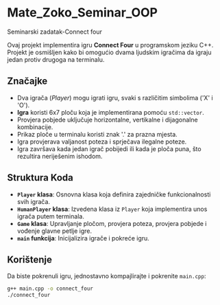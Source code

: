 # Mate_Zoko_Seminar_OOP
Seminarski zadatak-Connect four


Ovaj projekt implementira igru **Connect Four** u programskom jeziku C++. Projekt je osmišljen kako bi omogućio dvama ljudskim igračima da igraju jedan protiv drugoga na terminalu. 

## Značajke

- Dva igrača (*Player*) mogu igrati igru, svaki s različitim simbolima ('X' i 'O').
- **Igra** koristi 6x7 ploču koja je implementirana pomoću `std::vector`.
- Provjera pobjede uključuje horizontalne, vertikalne i dijagonalne kombinacije.
- Prikaz ploče u terminalu koristi znak '.' za prazna mjesta.
- Igra provjerava valjanost poteza i sprječava ilegalne poteze.
- Igra završava kada jedan igrač pobijedi ili kada je ploča puna, što rezultira neriješenim ishodom.

## Struktura Koda

- **`Player` klasa**: Osnovna klasa koja definira zajedničke funkcionalnosti svih igrača.
- **`HumanPlayer` klasa**: Izvedena klasa iz `Player` koja implementira unos igrača putem terminala.
- **`Game` klasa**: Upravljanje pločom, provjera poteza, provjera pobjede i vođenje glavne petlje igre.
- **`main` funkcija**: Inicijalizira igrače i pokreće igru.

## Korištenje

Da biste pokrenuli igru, jednostavno kompajlirajte i pokrenite `main.cpp`:

```sh
g++ main.cpp -o connect_four
./connect_four

